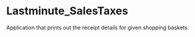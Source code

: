 # Lastminute_SalesTaxes
Application that prints out the receipt details for given shopping baskets.
